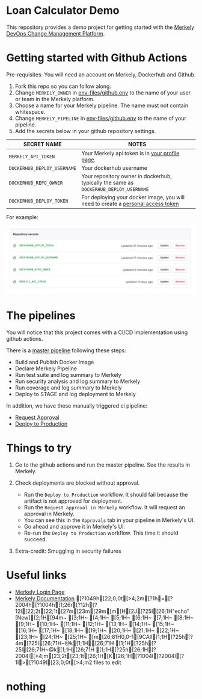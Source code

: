 # Loan Calculator Demo

This repository provides a demo project for getting started with the [Merkely DevOps Change Management Platform](https://app.merkely.com).

# Getting started with Github Actions

Pre-requisites: You will need an account on Merkely, Dockerhub and Github.

1. Fork this repo so you can follow along.
2. Change `MERKELY_OWNER` in [env-files/github.env](env-files/github.env#L1) to the name of your user or team in the Merkely platform.
3. Choose a name for your Merkely pipeline. The name must not contain whitespace.   
4. Change `MERKELY_PIPELINE` in [env-files/github.env](env-files/github.env#L2) to the name of your pipeline. 
5. Add the secrets below in your github repository settings.

| SECRET NAME | NOTES |
| ----------- | ----- |
| `MERKELY_API_TOKEN` | Your Merkely api token is in [your profile page](https://app.merkely.com/settings/profile). |
| `DOCKERHUB_DEPLOY_USERNAME` | Your dockerhub username |
| `DOCKERHUB_REPO_OWNER` | Your repository owner in dockerhub, typically the same as `DOCKERHUB_DEPLOY_USERNAME` |
| `DOCKERHUB_DEPLOY_TOKEN` | For deploying your docker image, you will need to create a [personal access token](https://docs.docker.com/docker-hub/access-tokens/) |


For example:

![secrets](docs/images/secrets.png)


# The pipelines

You will notice that this project comes with a CI/CD implementation using github actions.

There is a [master pipeline](.github/workflows/master_pipeline.yml) following these steps:

* Build and Publish Docker Image
* Declare Merkely Pipeline
* Run test suite and log summary to Merkely
* Run security analysis and log summary to Merkely
* Run coverage and log summary to Merkely
* Deploy to STAGE and log deployment to Merkely

In addition, we have these manually triggered ci pipeline:
* [Request Approval](.github/workflows/request_approval.yml)
* [Deploy to Production](.github/workflows/deploy_to_production.yml)


# Things to try

1. Go to the github actions and run the master pipeline.  See the results in Merkely.

2. Check deployments are blocked without approval.
   * Run the `Deploy to Production` workflow.  It should fail because the artifact is not approved for deployment.
   * Run the `Request approval in Merkely` workflow.  It will request an approval in Merkely.
   * You can see this in the `Approvals` tab in your pipeline in Merkely's UI.
   * Go ahead and approve it in Merkely's UI.
   * Re-run the `Deploy to Production` workflow. This time it should succeed.

3. Extra-credit: Smuggling in security failures


# Useful links

* [Merkely Login Page](https://app.merkely.com/)
* [Merkely Documentation](https://docs.merkely.com/)
[?1049h[22;0;0t[>4;2m[?1h=[?2004h[?1004h[1;26r[?12h[?12l[22;2t[22;1t[27m[23m[29m[m[H[2J[?25l[26;1H"echo" [New][2;1H[94m~                                                                                                 [3;1H~                                                                                                 [4;1H~                                                                                                 [5;1H~                                                                                                 [6;1H~                                                                                                 [7;1H~                                                                                                 [8;1H~                                                                                                 [9;1H~                                                                                                 [10;1H~                                                                                                 [11;1H~                                                                                                 [12;1H~                                                                                                 [13;1H~                                                                                                 [14;1H~                                                                                                 [15;1H~                                                                                                 [16;1H~                                                                                                 [17;1H~                                                                                                 [18;1H~                                                                                                 [19;1H~                                                                                                 [20;1H~                                                                                                 [21;1H~                                                                                                 [22;1H~                                                                                                 [23;1H~                                                                                                 [24;1H~                                                                                                 [25;1H~                                                                                                 [m[26;81H0,0-1[9CAll[1;1H[?25h[?4m[?25l[26;71H~@k[1;1H[26;71H   [1;1H[?25h[?25l[26;71H~@k[1;1H[26;71H   [1;1H[?25h[26;1H[?2004l[>4;m[23;2t[23;1t[26;1H[K[26;1H[?1004l[?2004l[?1l>[?1049l[23;0;0t[>4;m2 files to edit
# nothing
